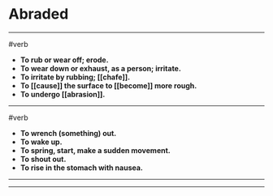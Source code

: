 # Abraded
---
#verb
- **To rub or wear off; erode.**
- **To wear down or exhaust, as a person; irritate.**
- **To irritate by rubbing; [[chafe]].**
- **To [[cause]] the surface to [[become]] more rough.**
- **To undergo [[abrasion]].**
---
#verb
- **To wrench (something) out.**
- **To wake up.**
- **To spring, start, make a sudden movement.**
- **To shout out.**
- **To rise in the stomach with nausea.**
---
---
